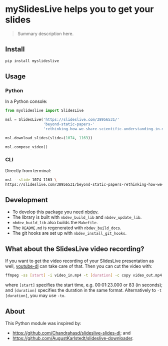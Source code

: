# mySlidesLive helps you to get your slides
> Summary description here.


## Install

```bash
pip install myslideslive
```

## Usage

### Python

In a Python console:

```python
from myslideslive import SlidesLive
```

```python
msl = SlidesLive('https://slideslive.com/38956531/'
                 'beyond-static-papers-'
                 'rethinking-how-we-share-scientific-understanding-in-ml')
```

```python
msl.download_slides(slide=(1074, 1163))
```

```python
msl.compose_video()
```

### CLI

Directly from terminal:
```bash
msl --slide 1074 1163 \
https://slideslive.com/38956531/beyond-static-papers-rethinking-how-we-share-scientific-understanding-in-ml
```

## Development
- To develop this package you need [nbdev].
- The library is built with `nbdev_build_lib` and `nbdev_update_lib`.
- `nbdev_build_lib` also builds the `Makefile`.
- The `README.md` is regenerated with `nbdev_build_docs`.
- The git hooks are set up with `nbdev_install_git_hooks`.

[nbdev]: https://nbdev.fast.ai/

## What about the SlidesLive video recording?
If you want to get the video recording of your SlidesLive presentation as well,
[youtube-dl] can take care of that.
Then you can cut the video with:
```bash
ffmpeg -ss [start] -i video_in.mp4 -t [duration] -c copy video_out.mp4
```
where `[start]` specifies the start time, e.g. 00:01:23.000 or 83 (in seconds);
and `[duration]` specifies the duration in the same format.
Alternatively to `-t [duration]`, you may use `-to`.

[youtube-dl]: https://github.com/ytdl-org/youtube-dl

## About

This Python module was inspired by:
* <https://github.com/Chandrahasd/slideslive-slides-dl>; and
* <https://github.com/AugustKarlstedt/slideslive-downloader>.

